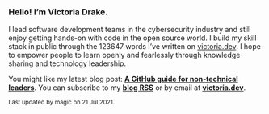 ### Hello! I’m Victoria Drake.

I lead software development teams in the cybersecurity industry and still enjoy getting hands-on with code in the open source world. I build my skill stack in public through the 123647 words I’ve written on [victoria.dev](https://victoria.dev). I hope to empower people to learn openly and fearlessly through knowledge sharing and technology leadership.

You might like my latest blog post: **[A GitHub guide for non-technical leaders](https://victoria.dev/blog/a-github-guide-for-non-technical-leaders/)**. You can subscribe to my [**blog RSS**](https://victoria.dev/index.xml) or by email at [**victoria.dev**](https://victoria.dev).

<sub>Last updated by magic on 21 Jul 2021.</sub>
